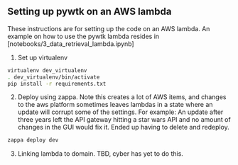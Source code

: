## Setting up pywtk on an AWS lambda

These instructions are for setting up the code on an AWS lambda.  An example on
how to use the pywtk lambda resides in [notebooks/3_data_retrieval_lambda.ipynb]

1. Set up virtualenv
```bash
virtualenv dev_virtualenv
. dev_virtualenv/bin/activate
pip install -r requirements.txt
```

2. Deploy using zappa.  Note this creates a lot of AWS items, and changes to the
aws platform sometimes leaves lambdas in a state where an update will corrupt
some of the settings.  For example:  An update after three years left the API
gateway hitting a star wars API and no amount of changes in the GUI would fix it.
Ended up having to delete and redeploy.
```bash
zappa deploy dev
```

3. Linking lambda to domain.  TBD, cyber has yet to do this.
